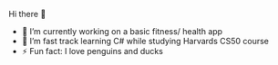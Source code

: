 Hi there 👋


- 🔭 I’m currently working on a basic fitness/ health app
- 🌱 I’m fast track learning C# while studying Harvards CS50 course
- ⚡ Fun fact: I love penguins and ducks 

